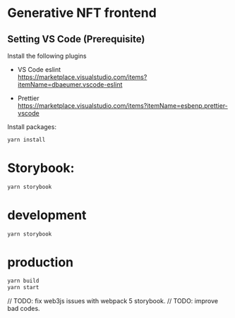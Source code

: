# Generative NFT frontend

## Setting VS Code (Prerequisite)

Install the following plugins

- VS Code eslint  
  https://marketplace.visualstudio.com/items?itemName=dbaeumer.vscode-eslint

- Prettier  
  https://marketplace.visualstudio.com/items?itemName=esbenp.prettier-vscode

Install packages:

```sh
yarn install
```

# Storybook:

```sh
yarn storybook
```

# development

```sh
yarn storybook
```

# production

```sh
yarn build
yarn start
```

// TODO: fix web3js issues with webpack 5 storybook.
// TODO: improve bad codes.
